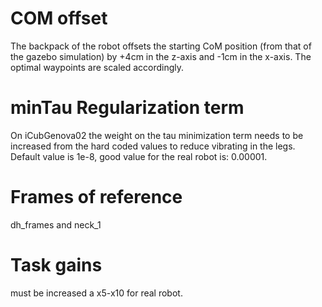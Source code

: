 # COM offset

The backpack of the robot offsets the starting CoM position (from that of the gazebo simulation) by +4cm in the z-axis and -1cm in the x-axis. The optimal waypoints are scaled accordingly.

# minTau Regularization term

On iCubGenova02 the weight on the tau minimization term needs to be increased from the hard coded values to reduce vibrating in the legs. Default value is 1e-8, good value for the real robot is: 0.00001.


# Frames of reference

dh_frames and neck_1


# Task gains

must be increased a x5-x10 for real robot.
